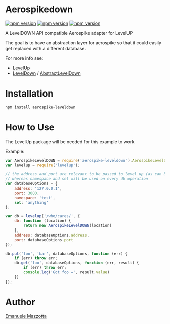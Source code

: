 # Aerospikedown

[![npm version](https://badge.fury.io/js/aerospike-leveldown.svg)](https://badge.fury.io/js/aerospike-leveldown)
[![npm version](https://img.shields.io/npm/dm/aerospike-leveldown.svg)](https://badge.fury.io/js/aerospike-leveldown)
[![npm version](https://img.shields.io/npm/dt/aerospike-leveldown.svg)](https://badge.fury.io/js/aerospike-leveldown)

A LevelDOWN API compatible Aerospike adapter for LevelUP

The goal is to have an abstraction layer for aerospike
so that it could easily get replaced with a different database.

For more info see:
* [LevelUp](https://github.com/Level/levelup)
* [LevelDown](https://github.com/Level/leveldown) / [AbstractLevelDown](https://github.com/Level/abstract-leveldown)

# Installation

```sh
npm install aerospike-leveldown
```

# How to Use

The LevelUp package will be needed for this example to work.

Example:

```js
var AerospikeLevelDOWN = require('aerospike-leveldown').AerospikeLevelDOWN;
var levelup = require('levelup');

// the address and port are relevant to be passed to level up (as can be seen below) 
// whereas namespace and set will be used on every db operation
var databaseOptions = {
    address: '127.0.0.1',
    port: 3000,
    namespace: 'test',
    set: 'anything'
};

var db = levelup('/who/cares/', {
    db: function (location) {
        return new AerospikeLevelDOWN(location)
    },
    address: databaseOptions.address,
    port: databaseOptions.port
});

db.put('foo', 'bar', databaseOptions, function (err) {
    if (err) throw err;
    db.get('foo', databaseOptions, function (err, result) {
        if (err) throw err;
        console.log('Got foo =', result.value)
    })
});
```

# Author

[Emanuele Mazzotta](mailto:emanuele.mazzotta@siroop.ch)
